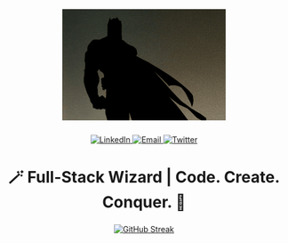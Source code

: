 <div align="center">
  <img height="200" src="https://raw.githubusercontent.com/ayus-10/ayus-10/refs/heads/main/batman.gif"  />
</div>

###

<div align="center">
  <a href="https://www.linkedin.com/in/aayushupreti/" target="_blank">
    <img src="https://img.shields.io/static/v1?message=LinkedIn&label=&color=0077B5&logoColor=white&labelColor=&style=for-the-badge" height="25" width="80" alt="LinkedIn"  />
  </a>
  <a href="mailto:aayushupreti03@gmail.com" target="_blank">
    <img src="https://img.shields.io/static/v1?message=Email&label=&color=D14836&logoColor=white&labelColor=&style=for-the-badge" height="25" width="70" alt="Email"  />
  </a>
  <a href="https://x.com/ayus1337" target="_blank">
    <img src="https://img.shields.io/static/v1?message=Twitter&label=&color=2b2b2b&logoColor=white&labelColor=&style=for-the-badge" height="25" width="80" alt="Twitter"  />
  </a>
</div>

###

<h1 align="center">🪄 Full-Stack Wizard | Code. Create. Conquer. 🚀</h1>

###

<div align="center">
  <a href="https://git.io/streak-stats"><img src="https://github-readme-773a69e59c2e.herokuapp.com?user=ayus-10&theme=blueberry-duo&border_radius=0" alt="GitHub Streak" /></a>
</div>

###
